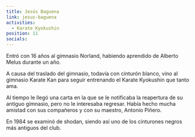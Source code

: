 ```yaml
---
title: Jesús Baguena
link: jesus-baguena
activities:
  - Karate Kyokushin
position: 11
socials:
---
```

<p>Entró con 16 años al gimnasio Norland, habiendo aprendido de Alberto Melus durante
un año.</p>

<p>A causa del traslado del gimnasio, todavía con cinturón blanco, vino al
gimnasio Karate Kan para seguir entrenando el Karate Kyokushin que tanto ama.</p>

<p>Al tiempo le llegó una carta en la que se le notificaba la reapertura de su
antiguo gimnasio, pero no le interesaba regresar. Había hecho mucha amistad con
sus compañeros y con su maestro, Antonio Piñero.</p>

<p>En 1984 se examinó de shodan, siendo así uno de los cinturones negros más
antiguos del club.</p>

